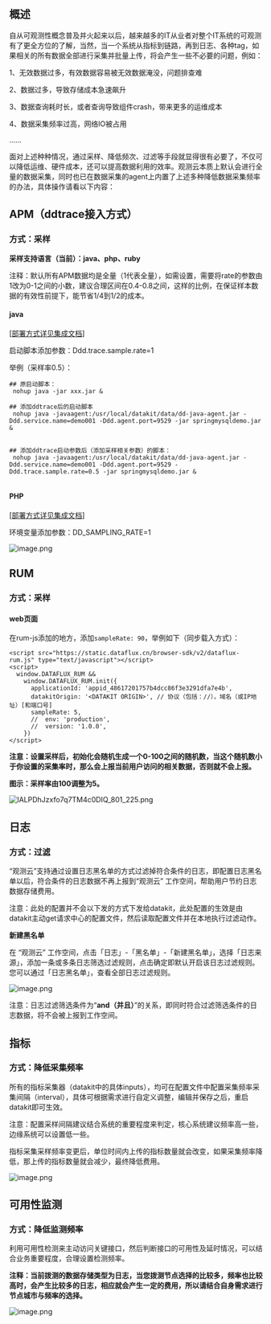 ## 概述         

自从可观测性概念普及并火起来以后，越来越多的IT从业者对整个IT系统的可观测有了更全方位的了解，当然，当一个系统从指标到链路，再到日志、各种tag，如果相关的所有数据全部进行采集并批量上传，将会产生一些不必要的问题，例如：

1、无效数据过多，有效数据容易被无效数据淹没，问题排查难

2、数据过多，导致存储成本急速飙升

3、数据查询耗时长，或者查询导致组件crash，带来更多的运维成本

4、数据采集频率过高，网络IO被占用

……

面对上述种种情况，通过采样、降低频次、过滤等手段就显得很有必要了，不仅可以降低运维、硬件成本，还可以提高数据利用的效率。观测云本质上默认会进行全量的数据采集，同时也已在数据采集的agent上内置了上述多种降低数据采集频率的办法，具体操作请看以下内容：

## APM（ddtrace接入方式）

### 方式：采样

**采样支持语言（当前）：java、php、ruby**

注释：默认所有APM数据均是全量（1代表全量），如需设置，需要将rate的参数由1改为0-1之间的小数，建议合理区间在0.4-0.8之间，这样的比例，在保证样本数据的有效性前提下，能节省1/4到1/2的成本。

#### java

[[部署方式详见集成文档](https://www.yuque.com/dataflux/integrations/java#Q7Kn5)]

启动脚本添加参数：Ddd.trace.sample.rate=1

举例（采样率0.5）：

```
## 原启动脚本：
 nohup java -jar xxx.jar &
 
## 添加ddtrace后的启动脚本
 nohup java -javaagent:/usr/local/datakit/data/dd-java-agent.jar -Ddd.service.name=demo001 -Ddd.agent.port=9529 -jar springmysqldemo.jar & 


## 添加ddtrace启动参数后（添加采样相关参数）的脚本：
 nohup java -javaagent:/usr/local/datakit/data/dd-java-agent.jar -Ddd.service.name=demo001 -Ddd.agent.port=9529 -Ddd.trace.sample.rate=0.5 -jar springmysqldemo.jar &
 
```

#### PHP

[[部署方式详见集成文档](https://www.yuque.com/dataflux/integrations/php)]

环境变量添加参数：DD_SAMPLING_RATE=1

![image.png](../images/data-simpling-1.png)

## RUM

### 方式：采样

#### web页面

在rum-js添加的地方，添加`sampleRate: 90`，举例如下（同步载入方式）：

```
<script src="https://static.dataflux.cn/browser-sdk/v2/dataflux-rum.js" type="text/javascript"></script>
<script>
  window.DATAFLUX_RUM &&
    window.DATAFLUX_RUM.init({
      applicationId: 'appid_48617201757b4dcc86f3e3291dfa7e4b',
      datakitOrigin: '<DATAKIT ORIGIN>', // 协议（包括：//），域名（或IP地址）[和端口号]
      sampleRate: 5,
      //  env: 'production',
      //  version: '1.0.0',
    })
</script>
```

**注意：设置采样后，初始化会随机生成一个0-100之间的随机数，当这个随机数小于你设置的采集率时，那么会上报当前用户访问的相关数据，否则就不会上报。**

**图示：采样率由100调整为5。**

![lALPDhJzxfo7q7TM4c0DIQ_801_225.png](../images/data-simpling-2.png)

## 日志

### 方式：过滤

“观测云”支持通过设置日志黑名单的方式过滤掉符合条件的日志，即配置日志黑名单以后，符合条件的日志数据不再上报到“观测云” 工作空间，帮助用户节约日志数据存储费用。

注意：此处的配置并不会以下发的方式下发给datakit，此处配置的生效是由datakit主动get请求中心的配置文件，然后读取配置文件并在本地执行过滤动作。

**新建黑名单**

在 “观测云” 工作空间，点击「日志」-「黑名单」-「新建黑名单」，选择「日志来源」，添加一条或多条日志筛选过滤规则，点击确定即默认开启该日志过滤规则。您可以通过「日志黑名单」，查看全部日志过滤规则。

![image.png](../images/data-simpling-3.png)

注意：日志过滤筛选条件为“**and（并且）**”的关系，即同时符合过滤筛选条件的日志数据，将不会被上报到工作空间。

## 指标

### 方式：降低采集频率

所有的指标采集器（datakit中的具体inputs），均可在配置文件中配置采集频率采集间隔（interval），具体可根据需求进行自定义调整，编辑并保存之后，重启datakit即可生效。

注意：配置采样间隔建议结合系统的重要程度来判定，核心系统建议频率高一些，边缘系统可以设置低一些。

指标采集采样频率变更后，单位时间内上传的指标数量就会改变，如果采集频率降低，那上传的指标数量就会减少，最终降低费用。

![image.png](../images/data-simpling-4.png)

## 可用性监测

### 方式：降低监测频率

利用可用性检测来主动访问关键接口，然后判断接口的可用性及延时情况，可以结合业务重要程度，合理设置检测频率。

**注释：当前拨测的数据存储类型为日志，当您拨测节点选择的比较多，频率也比较高时，会产生比较多的日志，相应就会产生一定的费用，所以请结合自身需求进行节点城市与频率的选择。**

![image.png](../images/data-simpling-5.png)
